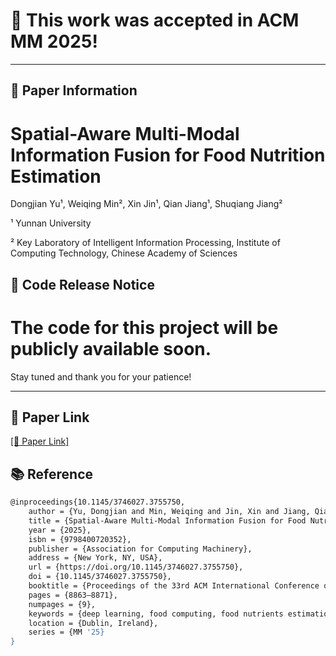 

# 🎉 This work was accepted in ACM MM 2025!

---

## 🧾 Paper Information

<p align="center">

# Spatial-Aware Multi-Modal Information Fusion for Food Nutrition Estimation

</p>

<p align="center" style="font-size:small;">

Dongjian Yu¹, Weiqing Min², Xin Jin¹, Qian Jiang¹, Shuqiang Jiang²

</p>

<p align="center" style="font-size:small;">

¹ Yunnan University

</p>

<p align="center" style="font-size:small;">

² Key Laboratory of Intelligent Information Processing, Institute of Computing Technology, Chinese Academy of Sciences

</p>


## 🚧 Code Release Notice

# The code for this project will be publicly available soon.  
Stay tuned and thank you for your patience!

---

## 📄 Paper Link

[[📄 Paper Link]](https://doi.org/10.1145/3746027.3755750)  


## 📚 Reference


```bash
@inproceedings{10.1145/3746027.3755750,
    author = {Yu, Dongjian and Min, Weiqing and Jin, Xin and Jiang, Qian and Jiang, Shuqiang},
    title = {Spatial-Aware Multi-Modal Information Fusion for Food Nutrition Estimation},
    year = {2025},
    isbn = {9798400720352},
    publisher = {Association for Computing Machinery},
    address = {New York, NY, USA},
    url = {https://doi.org/10.1145/3746027.3755750},
    doi = {10.1145/3746027.3755750},
    booktitle = {Proceedings of the 33rd ACM International Conference on Multimedia},
    pages = {8863–8871},
    numpages = {9},
    keywords = {deep learning, food computing, food nutrients estimation, multi-modal fusion},
    location = {Dublin, Ireland},
    series = {MM '25}
}
```

